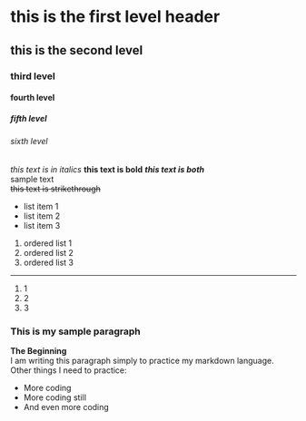 # this is the first level header
## this is the second level
### third level
#### fourth level
##### fifth level
###### sixth level
_this text is in italics_
**this text is bold**
**_this text is both_**
<br>
sample text
<br>
~~this text is strikethrough~~
<br>
- list item 1 <br>
- list item 2 <br>
- list item 3 <br>
1. ordered list 1 <br>
2. ordered list 2 <br>
3. ordered list 3 <br>
---
1. 1
2. 2
3. 3

### This is my sample paragraph ###
**The Beginning** <br>
I am writing this paragraph simply to practice my markdown language. Other things I need to practice:
- More coding
- More coding still
- And even more coding <br>
